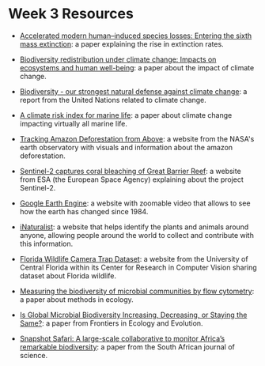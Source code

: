 # Week 3 Resources

* [Accelerated modern human–induced species losses: Entering the sixth mass extinction](https://www.science.org/doi/10.1126/sciadv.1400253): a paper explaining the rise in extinction rates.

* [Biodiversity redistribution under climate change: Impacts on ecosystems and human well-being](https://www.science.org/doi/10.1126/science.aai9214): a paper about the impact of climate change.

* [Biodiversity - our strongest natural defense against climate change](https://www.un.org/en/climatechange/science/climate-issues/biodiversity#:~:text=Climate%20change%20has%20altered%20marine,the%20first%20climate%2Ddriven%20extinctions): a report from the United Nations related to climate change.

* [A climate risk index for marine life](https://www.nature.com/articles/s41558-022-01437-y): a paper about climate change impacting virtually all marine life.

* [Tracking Amazon Deforestation from Above](https://earthobservatory.nasa.gov/images/145988/tracking-amazon-deforestation-from-above): a website from the NASA's earth observatory with visuals and information about the amazon deforestation.

* [Sentinel-2 captures coral bleaching of Great Barrier Reef](https://www.esa.int/Applications/Observing_the_Earth/Copernicus/Sentinel-2/Sentinel-2_captures_coral_bleaching_of_Great_Barrier_Reef): a website from ESA (the European Space Agency) explaining about the project Sentinel-2.

* [Google Earth Engine](https://earthengine.google.com/timelapse/): a website with zoomable video that allows to see how the earth has changed since 1984.

* [iNaturalist](https://www.inaturalist.org/): a website that helps identify the plants and animals around anyone, allowing people around the world to collect and contribute with this information.

* [Florida Wildlife Camera Trap Dataset](https://www.crcv.ucf.edu/research/projects/florida-wildlife-camera-trap-dataset/): a website from the University of Central Florida within its Center for Research in Computer Vision sharing dataset about Florida wildlife.

* [Measuring the biodiversity of microbial communities by flow cytometry](https://besjournals.onlinelibrary.wiley.com/doi/epdf/10.1111/2041-210X.12607): a paper about methods in ecology.

* [Is Global Microbial Biodiversity Increasing, Decreasing, or Staying the Same?](https://www.frontiersin.org/articles/10.3389/fevo.2021.565649/full): a paper from Frontiers in Ecology and Evolution.

* [Snapshot Safari: A large-scale collaborative to monitor Africa’s remarkable biodiversity](https://sajs.co.za/article/view/8134): a paper from the South African journal of science.